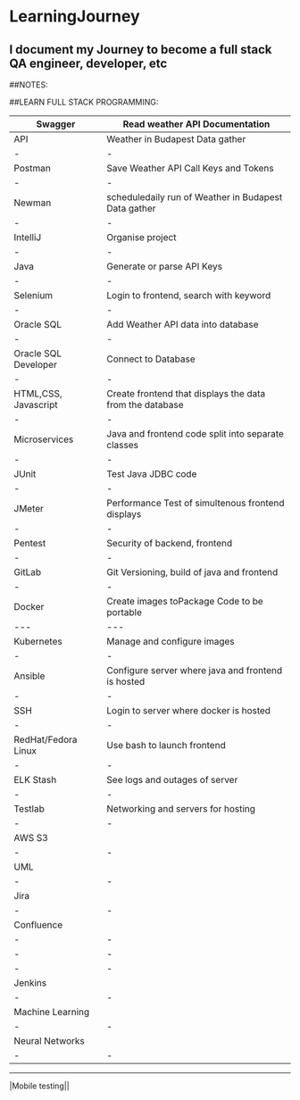 # LearningJourney
## I document my Journey to become a full stack QA engineer, developer, etc


##NOTES:







##LEARN FULL STACK PROGRAMMING:

|Swagger                  |Read weather API Documentation|
|-|-|
|API                      |Weather in Budapest Data gather|¸¸
|-|-|
|Postman                  |Save Weather API Call Keys and Tokens|
|-|-|
|Newman                   |scheduledaily run of Weather in Budapest Data gather|
|-|-|
|IntelliJ                 |Organise project|
|-|-|
|Java                     |Generate or parse API Keys|
|-|-|
|Selenium                 |Login to frontend, search with keyword|
|-|-|
|Oracle SQL               |Add Weather API data into database|
|-|-|
|Oracle SQL Developer     |Connect to Database|
|-|-|
|HTML,CSS, Javascript     |Create frontend that displays the data from the database|
|-|-|
|Microservices            |Java and frontend code split into separate classes|
|-|-|
|JUnit                    |Test Java JDBC code|
|-|-|
|JMeter                   |Performance Test of simultenous frontend displays|
|-|-|
|Pentest                  |Security of backend, frontend|
|-|-|
|GitLab                   |Git Versioning, build of java and frontend|
|-|-|
|Docker                   |Create images toPackage Code to be portable|
|---|---|
|Kubernetes               |Manage and configure images|
|-|-|
|Ansible                  |Configure server where java and frontend is hosted|
|-|-|
|SSH                      |Login to server where docker is hosted|
|-|-|
|RedHat/Fedora Linux      |Use bash to launch frontend|
|-|-|
|ELK Stash                |See logs and outages of server|
|-|-|
|Testlab                  |Networking and servers for hosting|
|-|-|
|AWS S3|                   |Backup server to cloud|
|-|-|
|UML|                      |Diagram architecture|
|-|-|
|Jira|                     |(JQL) For UI test cases, kanban for new functionalities, bugs|
|-|-|
|Confluence|               |(CQL) Document code, architecture,db, etc|
|-|-|
|-|-|
|-|-|
|Jenkins|                  |Schedule deployment of java and frontend|
|-|-|
|Machine Learning||
|-|-|
|Neural Networks||
|-|-|
---
|Mobile testing||
